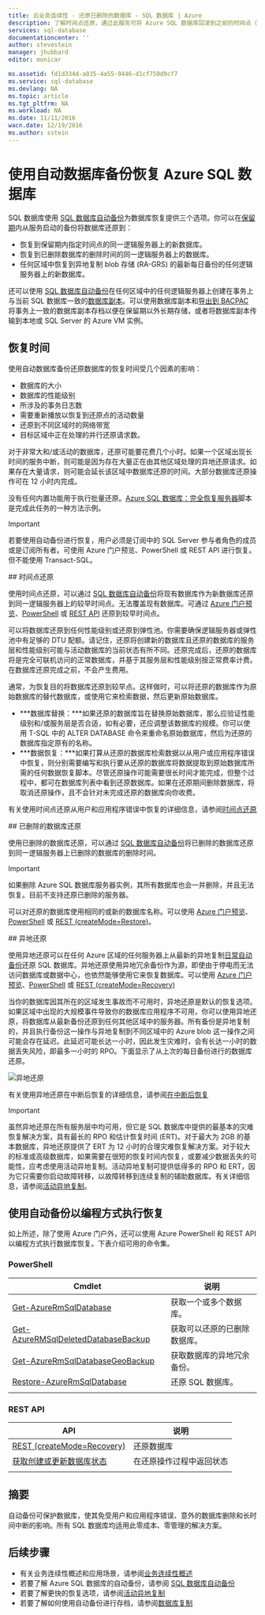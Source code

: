 ```yaml
---
title: 云业务连续性 - 还原已删除的数据库 - SQL 数据库 | Azure
description: 了解时间点还原，通过此服务可将 Azure SQL 数据库回滚到之前的时间点（最多 35 天）。
services: sql-database
documentationcenter: ''
author: stevestein
manager: jhubbard
editor: monicar

ms.assetid: fd1d334d-a035-4a55-9446-d1cf750d9cf7
ms.service: sql-database
ms.devlang: NA
ms.topic: article
ms.tgt_pltfrm: NA
ms.workload: NA
ms.date: 11/11/2016
wacn.date: 12/19/2016
ms.author: sstein
---
```


# 使用自动数据库备份恢复 Azure SQL 数据库
SQL 数据库使用 [SQL 数据库自动备份](./sql-database-automated-backups.md)为数据库恢复提供三个选项。你可以在[保留期](./sql-database-service-tiers.md)内从服务启动的备份将数据库还原到：

- 恢复到保留期内指定时间点的同一逻辑服务器上的新数据库。
- 恢复到已删除数据库的删除时间的同一逻辑服务器上的数据库。
- 任何区域中恢复到异地复制 blob 存储 (RA-GRS) 的最新每日备份的任何逻辑服务器上的新数据库。

还可以使用 [SQL 数据库自动备份](./sql-database-automated-backups.md)在任何区域中的任何逻辑服务器上创建在事务上与当前 SQL 数据库一致的[数据库副本](./sql-database-copy.md)。可以使用数据库副本和[导出到 BACPAC](./sql-database-export.md) 将事务上一致的数据库副本存档以便在保留期以外长期存储，或者将数据库副本传输到本地或 SQL Server 的 Azure VM 实例。

## 恢复时间
使用自动数据库备份还原数据库的恢复时间受几个因素的影响：
 - 数据库的大小
 - 数据库的性能级别
 - 所涉及的事务日志数
 - 需要重新播放以恢复到还原点的活动数量
 - 还原到不同区域时的网络带宽
 - 目标区域中正在处理的并行还原请求数。

 对于非常大和/或活动的数据库，还原可能要花费几个小时。如果一个区域出现长时间的服务中断，则可能是因为存在大量正在由其他区域处理的异地还原请求。如果存在大量请求，则可能会延长该区域中数据库还原的时间。大部分数据库还原操作可在 12 小时内完成。

 没有任何内置功能用于执行批量还原。[Azure SQL 数据库：完全恢复服务器](https://gallery.technet.microsoft.com/Azure-SQL-Database-Full-82941666)脚本是完成此任务的一种方法示例。

> [!IMPORTANT]
> 若要使用自动备份进行恢复，用户必须是订阅中的 SQL Server 参与者角色的成员或是订阅所有者。可使用 Azure 门户预览、PowerShell 或 REST API 进行恢复。但不能使用 Transact-SQL。

##<a id="point-in-time-restore"></a> 时间点还原

使用时间点还原，可以通过 [SQL 数据库自动备份](./sql-database-automated-backups.md)将现有数据库作为新数据库还原到同一逻辑服务器上的较早时间点。无法覆盖现有数据库。可通过 [Azure 门户预览](./sql-database-point-in-time-restore-portal.md)、[PowerShell](./sql-database-point-in-time-restore-powershell.md) 或 [REST API](https://msdn.microsoft.com/zh-cn/library/azure/mt163685.aspx) 还原到较早时间点。

可以将数据库还原到任何性能级别或还原到弹性池。你需要确保逻辑服务器或弹性池中有足够的 DTU 配额。请记住，还原将创建新的数据库且还原的数据库的服务层和性能级别可能与活动数据库的当前状态有所不同。还原完成后，还原的数据库将是完全可联机访问的正常数据库，并基于其服务层和性能级别按正常费率计费。在数据库还原完成之前，不会产生费用。

通常，为恢复目的将数据库还原到较早点。这样做时，可以将还原的数据库作为原始数据库的替代数据库，或使用它来检索数据，然后更新原始数据库。

- ***数据库替换：***如果还原的数据库旨在替换原始数据库，那么应验证性能级别和/或服务层是否合适，如有必要，还应调整该数据库的规模。你可以使用 T-SQL 中的 ALTER DATABASE 命令来重命名原始数据库，然后为还原的数据库指定原有的名称。
- ***数据恢复：***如果打算从还原的数据库检索数据以从用户或应用程序错误中恢复，则分别需要编写和执行要从还原的数据库将数据提取到原始数据库所需的任何数据恢复脚本。尽管还原操作可能需要很长时间才能完成，但整个过程中，都可在数据库列表中看到还原数据库。如果在还原期间删除数据库，将取消还原操作，且不会针对未完成还原的数据库向你收费。

有关使用时间点还原从用户和应用程序错误中恢复的详细信息，请参阅[时间点还原](./sql-database-recovery-using-backups.md#point-in-time-restore)

##<a id="deleted-database-restore"></a> 已删除的数据库还原

使用已删除的数据库还原，可以通过 [SQL 数据库自动备份](./sql-database-automated-backups.md)将已删除的数据库还原到同一逻辑服务器上已删除的数据库的删除时间。

> [!IMPORTANT]
> 如果删除 Azure SQL 数据库服务器实例，其所有数据库也会一并删除，并且无法恢复。目前不支持还原已删除的服务器。

可以对还原的数据库使用相同的或新的数据库名称。可以使用 [Azure 门户预览](./sql-database-restore-deleted-database-portal.md)、[PowerShell](./sql-database-restore-deleted-database-powershell.md) 或 [REST (createMode=Restore)](https://msdn.microsoft.com/zh-cn/library/azure/mt163685.aspx)。

##<a id="geo-restore"></a> 异地还原

使用异地还原可以在任何 Azure 区域的任何服务器上从最新的异地复制[日常自动备份](./sql-database-automated-backups.md)还原 SQL 数据库。异地还原使用异地冗余备份作为源，即使由于停电而无法访问数据库或数据中心，也依然能够使用它来恢复数据库。可以使用 [Azure 门户预览](./sql-database-geo-restore-portal.md)、[PowerShell](./sql-database-geo-restore-powershell.md) 或 [REST (createMode=Recovery)](https://msdn.microsoft.com/zh-cn/library/azure/mt163685.aspx)

当你的数据库因其所在的区域发生事故而不可用时，异地还原是默认的恢复选项。如果区域中出现的大规模事件导致你的数据库应用程序不可用，你可以使用异地还原，将数据库从最新备份还原到任何其他区域中的服务器。所有备份是异地复制的，并且执行备份这一操作与异地复制到不同区域中的 Azure blob 这一操作之间可能会存在延迟。此延迟可能长达一小时，因此发生灾难时，会有长达一小时的数据丢失风险，即最多一小时的 RPO。下面显示了从上次的每日备份进行的数据库还原。

![异地还原](./media/sql-database-geo-restore/geo-restore-2.png)

有关使用异地还原在中断后恢复的详细信息，请参阅[在中断后恢复](./sql-database-disaster-recovery.md)

> [!IMPORTANT]
> 虽然异地还原在所有服务层中均可用，但它是 SQL 数据库中提供的最基本的灾难恢复解决方案，具有最长的 RPO 和估计恢复时间 (ERT)。对于最大为 2GB 的基本数据库，异地还原提供了 ERT 为 12 小时的合理灾难恢复解决方案。对于较大的标准或高级数据库，如果需要在很短的恢复时间内恢复，或要减少数据丢失的可能性，应考虑使用活动异地复制。活动异地复制可提供低得多的 RPO 和 ERT，因为它只需要你启动故障转移，以故障转移到连续复制的辅助数据库。有关详细信息，请参阅[活动异地复制](./sql-database-geo-replication-overview.md)。

## 使用自动备份以编程方式执行恢复
如上所述，除了使用 Azure 门户外，还可以使用 Azure PowerShell 和 REST API 以编程方式执行数据库恢复。下表介绍可用的命令集。

### PowerShell

|Cmdlet|说明|
|------|-----------|
|[Get-AzureRmSqlDatabase](https://msdn.microsoft.com/zh-cn/library/azure/mt603648.aspx)|获取一个或多个数据库。|
|[Get-AzureRMSqlDeletedDatabaseBackup](https://msdn.microsoft.com/zh-cn/library/azure/mt693387.aspx)|获取可以还原的已删除数据库。|
|[Get-AzureRmSqlDatabaseGeoBackup](https://msdn.microsoft.com/zh-cn/library/azure/mt693388.aspx)|获取数据库的异地冗余备份。|
|[Restore-AzureRmSqlDatabase](https://msdn.microsoft.com/zh-cn/library/azure/mt693390.aspx)|还原 SQL 数据库。|
| | |

### REST API

|API|说明|
| --- | --- |
|[REST (createMode=Recovery)](https://msdn.microsoft.com/zh-cn/library/azure/mt163685.aspx)|还原数据库|
|[获取创建或更新数据库状态](https://msdn.microsoft.com/zh-cn/library/azure/mt643934.aspx)|在还原操作过程中返回状态|
| | |

## 摘要
自动备份可保护数据库，使其免受用户和应用程序错误、意外的数据库删除和长时间中断的影响。所有 SQL 数据库均适用此零成本、零管理的解决方案。

## 后续步骤
- 有关业务连续性概述和应用场景，请参阅[业务连续性概述](./sql-database-business-continuity.md)
- 若要了解 Azure SQL 数据库的自动备份，请参阅 [SQL 数据库自动备份](./sql-database-automated-backups.md)
- 若要了解更快的恢复选项，请参阅[活动异地复制](./sql-database-geo-replication-overview.md)
- 若要了解如何使用自动备份进行存档，请参阅[数据库复制](./sql-database-copy.md)

<!---HONumber=Mooncake_1212_2016-->
